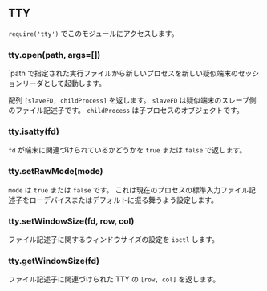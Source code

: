 ## TTY

<!--

Use `require('tty')` to access this module.

-->
`require('tty')` でこのモジュールにアクセスします。


### tty.open(path, args=[])

<!--

Spawns a new process with the executable pointed to by `path` as the session
leader to a new pseudo terminal.

-->
`path で指定された実行ファイルから新しいプロセスを新しい疑似端末のセッションリーダとして起動します。

<!--

Returns an array `[slaveFD, childProcess]`. `slaveFD` is the file descriptor
of the slave end of the pseudo terminal. `childProcess` is a child process
object.

-->
配列 `[slaveFD, childProcess]` を返します。
`slaveFD` は疑似端末のスレーブ側のファイル記述子です。
`childProcess` は子プロセスのオブジェクトです。


### tty.isatty(fd)

<!--

Returns `true` or `false` depending on if the `fd` is associated with a
terminal.

-->
`fd` が端末に関連づけられているかどうかを `true` または `false` で返します。


### tty.setRawMode(mode)

<!--

`mode` should be `true` or `false`. This sets the properies of the current
process's stdin fd to act either as a raw device or default.

-->
`mode` は `true` または `false` です。
これは現在のプロセスの標準入力ファイル記述子をローデバイスまたはデフォルトに振る舞うよう設定します。


### tty.setWindowSize(fd, row, col)

<!--

`ioctl`s the window size settings to the file descriptor.

-->
ファイル記述子に関するウィンドウサイズの設定を `ioctl` します。

### tty.getWindowSize(fd)

<!--

Returns `[row, col]` for the TTY associated with the file descriptor.

-->
ファイル記述子に関連づけられた TTY の `[row, col]` を返します。

